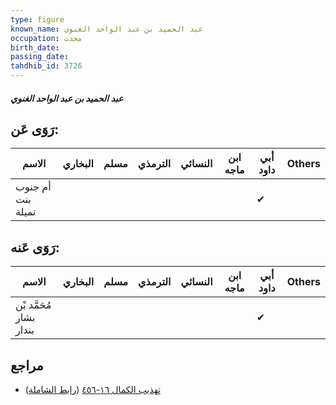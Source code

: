 ```yaml
---
type: figure
known_name: عبد الحميد بن عبد الواحد الغنوي
occupation: محدث
birth_date:
passing_date:
tahdhib_id: 3726
---
```

##### عبد الحميد بن عبد الواحد الغنوي

## رَوَى عَن:
| الاسم             | البخاري | مسلم | الترمذي | النسائي | ابن ماجه | أبي داود | Others |
| ----------------- | ------- | ---- | ------- | ------- | -------- | -------- | ------ |
| أم جنوب بنت نميلة |         |      |         |         |          | ✔        |        |
## رَوَى عَنه:
| الاسم                   | البخاري | مسلم | الترمذي | النسائي | ابن ماجه | أبي داود | Others |
| ----------------------- | ------- | ---- | ------- | ------- | -------- | -------- | ------ |
| مُحَمَّد بْن بشار بندار |         |      |         |         |          | ✔        |        |
## مراجع
- [تهذيب الكمال ١٦-٤٥٦](obsidian://open?vault=Tahdhib-al-Kamal&file=Figures/٣٧٢٦-عبد%20الحميد%20بن%20عبد%20الواحد%20الغنوي) ([رابط الشاملة](https://shamela.ws/book/3722/8449))